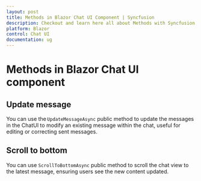 ```yaml
---
layout: post
title: Methods in Blazor Chat UI Component | Syncfusion
description: Checkout and learn here all about Methods with Syncfusion Blazor Chat UI component in Blazor Server App and Blazor WebAssembly App.
platform: Blazor
control: Chat UI
documentation: ug
---
```


# Methods in Blazor Chat UI component

## Update message

You can use the `UpdateMessageAsync` public method to update the messages in the ChatUI to modify an existing message within the chat, useful for editing or correcting sent messages. 

## Scroll to bottom

You can use `ScrollToBottomAsync` public method to scroll the chat view to the latest message, ensuring users see the new content updated. 
